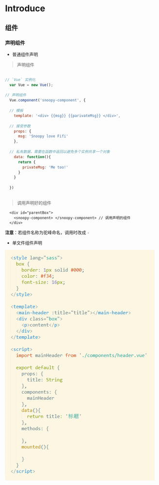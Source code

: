 # Introduce

## 组件

### 声明组件

- 普通组件声明

> 声明组件

```js

// `Vue` 实例化
  var Vue = new Vue();

// 声明组件
  Vue.component('snoopy-component', {

  // 模板
    template: '<div> {{msg}} {{parivateMsg}} </div>',

  // 接受参数
    props: {
      msg: 'Snoopy love Fifi'
    },

  // 私有数据，需要在函数中返回以避免多个实例共享一个对象
    data: function(){
      return {
        privateMsg: 'Me too!'
      }
    }

  })
 

```

> 调用声明好的组件

```
  <div id="parentBox">
    <snoopy-component> </snoopy-component> // 调用声明的组件
  </div>
```

**注意**：若组件名称为驼峰命名，调用时改成 `-`

- 单文件组件声明

![component](../images/component.jpg)





